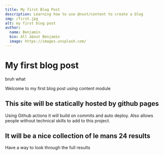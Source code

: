 ```yaml
---
title: My first Blog Post
description: Learning how to use @nuxt/content to create a blog
img: /first.jpg
alt: my first blog post
author:
  name: Benjamin
  bio: All about Benjamin
  image: https://images.unsplash.com/
---
```


# My first blog post
bruh what

Welcome to my first blog post using content module

## This site will be statically hosted by github pages

Using Github actions it will build on commits and auto deploy. Also allows people without technical skills to add to this project.

## It will be a nice collection of le mans 24 results

Have a way to look through the full results
